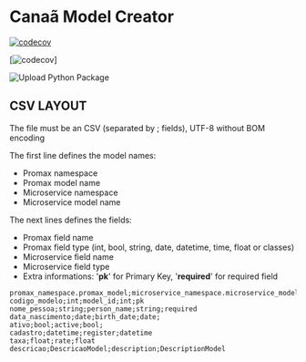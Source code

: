 # Canaã Model Creator

[![codecov](https://codecov.io/gh/guionardo/canaa-base-model-creator/branch/develop/graph/badge.svg)](https://codecov.io/gh/guionardo/canaa-base-model-creator)

[![codecov](https://codecov.io/gh/guionardo/canaa-base-model-creator/branch/develop/graphs/commits.svg)]

![Upload Python Package](https://github.com/guionardo/canaa-base-model-creator/workflows/Upload%20Python%20Package/badge.svg)

## CSV LAYOUT

The file must be an CSV (separated by ; fields), UTF-8 without BOM encoding

The first line defines the model names:

* Promax namespace
* Promax model name
* Microservice namespace
* Microservice model name

The next lines defines the fields:

* Promax field name
* Promax field type (int, bool, string, date, datetime, time, float or classes)
* Microservice field name
* Microservice field type
* Extra informations: '**pk**' for Primary Key, '**required**' for required field

``` CSV
promax_namespace.promax_model;microservice_namespace.microservice_model
codigo_modelo;int;model_id;int;pk
nome_pessoa;string;person_name;string;required
data_nascimento;date;birth_date;date;
ativo;bool;active;bool;
cadastro;datetime;register;datetime
taxa;float;rate;float
descricao;DescricaoModel;description;DescriptionModel
```
